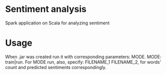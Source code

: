 # Sentiment analysis
Spark application on Scala for analyzing sentiment

# Usage
When .jar was created run it with corresponding parameters: MODE.
MODE: train|run.
For MODE run, also, specify: FILENAME_1 FILENAME_2, for words' count and predicted sentiments correspondingly.
